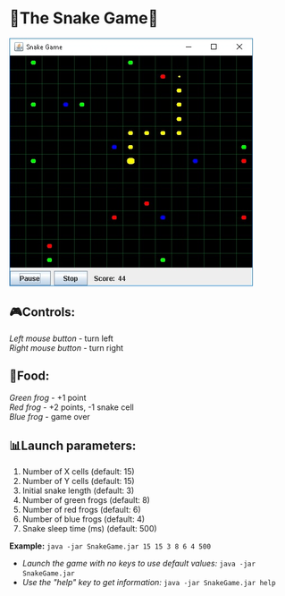 # :snake:The Snake Game:frog:

![Gameplay screenshot](https://github.com/ncfed/SnakeGame/blob/master/Screenshot.jpg "Gameplay screenshot")

## :video_game:Controls:
*Left mouse button* - turn left  
*Right mouse button* - turn right  

## :meat_on_bone:Food:
*Green frog* - +1 point  
*Red frog* - +2 points, -1 snake cell  
*Blue frog* - game over

## :bar_chart:Launch parameters:
1. Number of X cells (default: 15)
2. Number of Y cells (default: 15)
3. Initial snake length (default: 3)
4. Number of green frogs (default: 8)
5. Number of red frogs (default: 6)
6. Number of blue frogs (default: 4)
7. Snake sleep time (ms) (default: 500)

**Example:** `java -jar SnakeGame.jar 15 15 3 8 6 4 500`  

* *Launch the game with no keys to use default values:* `java -jar SnakeGame.jar`  
* *Use the "help" key to get information:* `java -jar SnakeGame.jar help`
